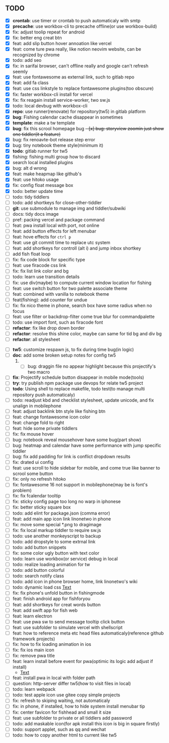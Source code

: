 ## TODO

- [x] __crontab__: use timer or crontab to push automaticaly with smtp
- [x] __precache__: use workbox-cli to precache offline(or use workbox-build)
- [x] fix: adjust toolip repeat for android
- [x] fix: better eng creat btn
- [x] feat: add slip button hover annoation like vercel
- [x] feat: come ture pwa really, like notion neovim website, can be recognized by chrome
- [x] todo: add seo
- [x] fix: in sarifai browser, can't offline really and google can't refresh seemly
- [x] feat: use fontawesome as external link, such to gitlab repo
- [x] feat: add fa class
- [x] feat: use css linkstyle to replace fontawesome plugins(too obscure)
- [x] fix: faster workbox-cli install for vercel
- [x] fix: fix reagain install service-worker, two sw.js
- [x] todo: local devbug with workbox-cli
    <!--* http://csbun.github.io/blog/2018/02/workbox/-->
    <!--* https://github.com/linonetwo/wiki-->
- [x] __repo__: use runner(renovate) for repository(tw5) in gitlab platform
- [x] __bug__: Fishing calendar cache disappear in sometimes
- [x] __template__: make a tw template
- [x] __bug__: fix this scrool homepage bug
~~- [x] bug: storyview zoomin just show one tiddler(it a feature)~~
- [x] bug: fix renoavte-bot release step error
- [x] bug: tiny notebook theme style(minimum it)
- [x] __todo__: gitlab runner for tw5
- [x] fishing: fishing multi group how to discard
- [x] search local installed plugins
- [x] bug: alt d wrong
- [x] feat: make heapmap like github's
- [x] feat: use hitoko usage
- [x] fix: config float message box
- [x] todo: better update time
- [ ] todo: tidy tiddlers
- [ ] todo: add shortkeys for close-other-tiddler
- [ ] __git__: use submodule to manage img and tiddler/subwiki
- [ ] docs: tidy docs image
- [ ] pref: packing vercel and package command
- [ ] feat: pwa install local with port, not online
- [ ] feat: add button effects for left menubar
- [ ] feat: hove effects for `ctrl p`
- [ ] feat: use git commit time to replace utc system
- [ ] feat: add shortkeys for controll (alt i) and jump inbox shortkey
- [ ] add fish float loop
- [ ] fix: fix code block for specific type
- [ ] feat: use firacode css link
- [ ] fix: fix list link color and bg
- [ ] todo: learn use transition details
- [ ] fix: use div(maybe) to compute current window location for fishing
- [ ] feat: use switch button for two palette associate theme
- [ ] feat: combined with vanilla to notebook theme
- [ ] feat(fishing): add counter for undue
- [ ] fix: fix nico theme in phone, search box have some radius when no focus
- [ ] feat: use filter or backdrop-filter come true blur for commandpalette
- [ ] todo: use import font, such as firacode font
- [ ] __refactor__: fix like drop down border
- [ ] __refactor__: resolve this shine color, maybe can same for tid bg and div bg
- [ ] __refactor__: all stylesheet
<!--- current palette and theme not support others-->
- [ ] __tw5__: customize respawn js, to fix during time bug(in logic)
- [ ] __doc__: add some broken setup notes for config tw5
    1. - [ ] bug: draggin file no appear highlight because this projectify's two macro
- [ ] __fix__: Projectify schedule button disappear in mobile mode(tools)
- [ ] __try__: try publish npm package use devops for relate tw5 project
- [ ] __todo__: Using shell to replace makefile, todo test(to manage multi repository push automaticaly)
- [ ] todo: readjust kbd and checklist stylesheet, update unicode, and fix unalign in mobilephone
- [ ] feat: adjust backlink btn style like fishing btn
- [ ] feat: change fontawesome icon color
- [ ] feat: change fold to right
- [ ] feat: hide some private tiddlers
- [ ] fix: fix mouse hover
- [ ] bug: notebook reveal mousehover have some bug(part show)
- [ ] bug: heatmap and calendar have some performance with jump specific tiddler
- [ ] bug: fix add padding for link is conflict dropdown results
- [ ] fix: drated ui config
- [ ] feat: use scroll to hide sidebar for mobile, and come true like banner to scrool some button
- [ ] fix: only no refresh hitoko
- [ ] fix: fontawesome 16 not support in mobilephone(may be is font's problem)
- [ ] fix: fix fcalendar tooltip
- [ ] fix: sticky config page too long no warp in iphonese
- [ ] fix: better sticky square box
- [ ] todo: add elint for package.json (comma error)
- [ ] feat: add main app icon link linonetwo in phone
- [ ] fix: move some special *.png to dragimage
- [ ] fix: fix local markup tiddler to require sw.js
- [ ] todo: use another monkeyscript to backup
- [ ] todo: add dropstyle to some extrnal link
- [ ] todo: add button snippets
- [ ] fix: some color ugly button with text color
- [ ] todo: learn use workbox(or service) debug in local
- [ ] todo: realize loading animation for tw
- [ ] todo: add button colorful
- [ ] todo: search notify class
- [ ] todo: add icon in phone browser home, link linonetwo's wiki
- [ ] todo: dynamic load css [Text](https://blog.csdn.net/yunchong_zhao/article/details/103627865)
- [ ] fix: fix phone's unfold button in fishingmode
- [ ] feat: finish android app for fishforyou
- [ ] feat: add shortkeys for creat words button
- [ ] feat: add swift app for fish web
- [ ] feat: learn electron
- [ ] feat: use pwa sw to send message tooltip click button
- [ ] feat: use subfolder to simulate vercel with shellscript
- [ ] feat: how to reference meta etc head files automaticaly(reference github framework projects)
- [ ] fix: how to fix loading animation in ios
- [ ] fix: fix ios main icon
- [ ] fix: remove pwa title
- [ ] feat: learn install before event for pwa(optimic its logic add adjust if install)
    - [Text](https://segmentfault.com/a/1190000019172787)
- [ ] feat: install pwa in local with folder path
- [ ] question: http-server differ tw5(how to visit files in local)
- [ ] todo: learn webpack
- [ ] todo: test apple icon use gitee copy simple projects
- [ ] fix: refresh to skiping waiting, not automaticaly
- [ ] fix: in phone, if installed, how to hide system install menubar tip
- [ ] fix: center favicon for fishhead and small it size
- [ ] feat: use subfolder to private or all tiddlers add password
- [ ] todo: add maskable icon(for apk install this icon is big in square firstly)
- [ ] todo: support applet, such as qq and wechat
- [ ] todo: how to copy another html to current like tw5
